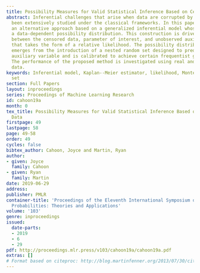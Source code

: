 ```yaml
---
title: Possibility Measures for Valid Statistical Inference Based on Censored Data
abstract: Inferential challenges that arise when data are corrupted by censoring have
  been extensively studied under the classical frameworks. In this paper, we provide
  an alternative approach based on a generalized inferential model whose output is
  a data-dependent possibility distribution. This construction is driven by an association
  between the censored data, parameter of interest, and unobserved auxiliary variable
  that takes the form of a relative likelihood. The possibility distribution then
  emerges from the introduction of a nested random set designed to predict that unobserved
  auxiliary variable and is calibrated to achieve certain frequentist guarantees.
  The performance of the proposed method is investigated using real and simulated
  data.
keywords: Inferential model, Kaplan--Meier estimator, likelihood, Monte Carlo, random
  set
section: Full Papers
layout: inproceedings
series: Proceedings of Machine Learning Research
id: cahoon19a
month: 0
tex_title: Possibility Measures for Valid Statistical Inference Based on Censored
  Data
firstpage: 49
lastpage: 58
page: 49-58
order: 49
cycles: false
bibtex_author: Cahoon, Joyce and Martin, Ryan
author:
- given: Joyce
  family: Cahoon
- given: Ryan
  family: Martin
date: 2019-06-29
address: 
publisher: PMLR
container-title: 'Proceedings of the Eleventh International Symposium on Imprecise
  Probabilities: Theories and Applications'
volume: '103'
genre: inproceedings
issued:
  date-parts:
  - 2019
  - 6
  - 29
pdf: http://proceedings.mlr.press/v103/cahoon19a/cahoon19a.pdf
extras: []
# Format based on citeproc: http://blog.martinfenner.org/2013/07/30/citeproc-yaml-for-bibliographies/
---
```

